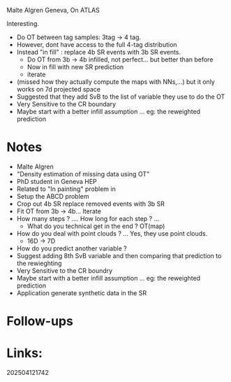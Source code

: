 Malte Algren  Geneva, On ATLAS
 
Interesting. 
- Do OT between tag samples: 3tag -> 4 tag. 
- However, dont have access to the full 4-tag distribution
- Instead "in fill" : replace 4b SR events with 3b SR events. 
	- Do OT from 3b → 4b infilled, not perfect... but better than before
	- Now in fill with new SR prediction 
	- iterate
- (missed how they actually compute the maps with NNs,...) but it only works on 7d projected space
- Suggested that they add SvB to the list of variable they use to do the OT
- Very Sensitive to the CR boundary
- Maybe start with a better infill assumption ... eg: the reweighted prediction

# Notes

- Malte Algren 
- "Density estimation of missing data using OT"
- PhD student in Geneva HEP
- Related to "In painting" problem in
- Setup the ABCD problem
- Crop out 4b SR replace removed events with 3b SR
- Fit OT from 3b -> 4b... Iterate
- How many steps ? .... How long for each step ? ... 
	- What do you technical  get in the end ? OT(map) 
- How do you deal with point clouds ? ... Yes, they use point clouds.
	- 16D → 7D 
- How do you predict another variable ?
- Suggest adding 8th SvB variable and then comparing that prediction to the rewieghting
- Very Sensitive to the CR boundry
- Maybe start with a better infill assumption ... eg: the reweighted prediction
- Application generate synthetic data in the SR


# Follow-ups


# Links: 



202504121742
